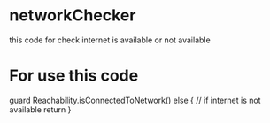 # networkChecker
this code for check internet is available or not available
# For use this code 
guard Reachability.isConnectedToNetwork() else {
           // if internet is not available
            return 
        }
